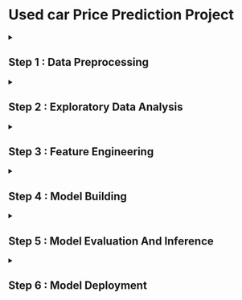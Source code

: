 

<h1>Used car Price Prediction Project</h1>

<details><summary> <h2> Step 1 : Data Preprocessing </h2> </summary>
<p>
<strong> Step 1 : Data Cleaning </strong>
  <ol>
  <li>Filling Missing Values</li>
  <li>Remove Duplicate Or Unnecessary Data</li>
  <li>Label Consistency</li>
  </ol> 
<strong> Step 2 : Outlier Detection </strong><br>
  Below are the methods to detect the outliers
  <ol>
  <li>Boxplots <a href="https://towardsdatascience.com/boxplot-for-anomaly-detection-9eac783382fd"> YouTube Video </a></li>
  <li>Z-score  <a href="https://www.youtube.com/watch?v=KFuEAGR3HS4&t=1063s"> YoutTube Video</a></li>
  <li>Inter Quantile Range(IQR) <a href="https://www.youtube.com/watch?v=A3gClkblXK8"> YoutTube Video</a></li>
  </ol> 
  Below are methods to treat the outliers
  <ol>
  <li>Remove the outliers</li>
  <li>Mean/Median imputation</li>
  <li>Quantile based flooring & capping</li>
  <li>Insensitive Machine Learning Models</li>
  </ol> 
  <strong> Step 3 : Feature Encoding </strong><br>
  Encondig are of 3 types: Binary, Ordinal, Nominal <a href="https://www.geeksforgeeks.org/feature-encoding-techniques-machine-learning/">Refer This Blog</a>
  <ol>
  <li>Label Encoding</li>
  <li>Oridinal Encoding <a href="https://datascience.stackexchange.com/questions/39317/difference-between-ordinalencoder-and-labelencoder"> Must Read </a> </li>
  <li>One Hot Encoding</li>
  <li>Frequency Encoding</li>
  <li>Mean/Target Encoding</li>
  </ol> 
</p>
</details>

<details><summary> <h2> Step 2 : Exploratory Data Analysis </h2> </summary>

</details>

<details><summary> <h2> Step 3 : Feature Engineering </h2> </summary>

</details>

<details><summary> <h2> Step 4 : Model Building </h2> </summary>

</details>

<details><summary> <h2> Step 5 : Model Evaluation And Inference </h2> </summary>
</details>

<details><summary> <h2> Step 6 : Model Deployment</h2> </summary>
</details>
